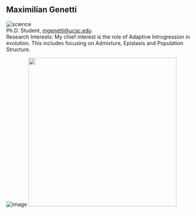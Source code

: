 ## Maximilian Genetti  
![science](https://img.shields.io/badge/FileType-.vcf-yellow)  
Ph.D. Student, mgenetti@ucsc.edu  
Research Interests:  My chief interest is the role of Adaptive Introgression in evolution. This includes focusing on Admixture, Epistasis and Population Structure. 

![image](https://user-images.githubusercontent.com/88911118/132071574-d9fee697-6b0d-47ee-8c75-56359e23fe85.png)
<img src='![image](https://user-images.githubusercontent.com/88911118/132071574-d9fee697-6b0d-47ee-8c75-56359e23fe85.png)' alt='' width='400'/>
